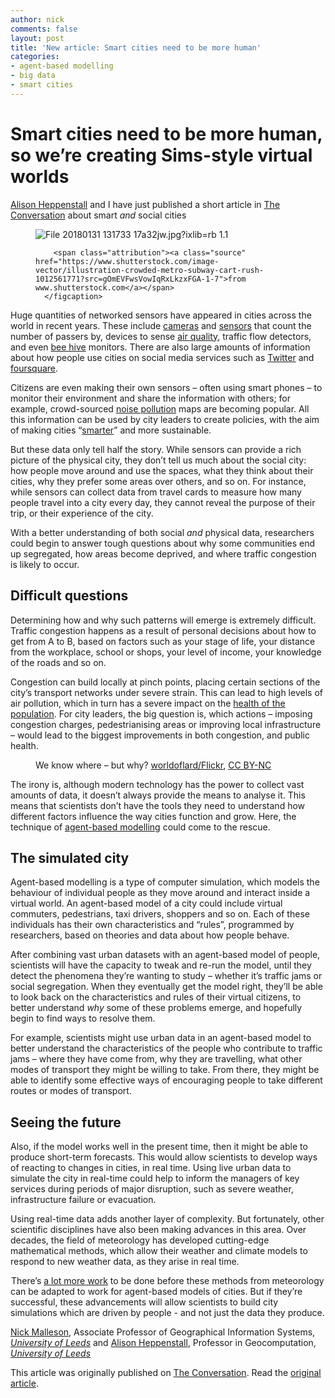 ```yaml
---
author: nick
comments: false
layout: post
title: 'New article: Smart cities need to be more human'
categories:
- agent-based modelling
- big data
- smart cities
---
```


# Smart cities need to be more human, so we’re creating Sims-style virtual worlds

[Alison Heppenstall](http://www.geog.leeds.ac.uk/people/a.heppenstall) and I have just published a short article in [The Conversation](https://theconversation.com/smart-cities-need-to-be-more-human-so-were-creating-sims-style-virtual-worlds-88453) about smart _and_ social cities 

  <figure>
    <img src="https://images.theconversation.com/files/204261/original/file-20180131-131733-17a32jw.jpg?ixlib=rb-1.1.0&q=45&auto=format&w=754&fit=clip" alt="File 20180131 131733 17a32jw.jpg?ixlib=rb 1.1" />
      <figcaption>
        
        <span class="attribution"><a class="source" href="https://www.shutterstock.com/image-vector/illustration-crowded-metro-subway-cart-rush-1012561771?src=gOmEVFwsVowIqRxLkzxFGA-1-7">from www.shutterstock.com</a></span>
      </figcaption>
  </figure>



<p>Huge quantities of networked sensors have appeared in cities across the world in recent years. These include <a href="https://datamillnorth.org/dataset/leeds-city-centre-footfall-data">cameras</a> and <a href="http://www.localdatacompany.com/footfall">sensors</a> that count the number of passers by, devices to sense <a href="https://uk-air.defra.gov.uk/latest/">air quality</a>, traffic flow detectors, and even <a href="http://uoweb1.ncl.ac.uk/">bee hive</a> monitors. There are also large amounts of information about how people use cities on social media services such as <a href="https://twitter.com/">Twitter</a> and <a href="https://enterprise.foursquare.com/">foursquare</a>. </p>

<p>Citizens are even making their own sensors – often using smart phones – to monitor their environment and share the information with others; for example, crowd-sourced <a href="http://www.noisetube.net/">noise pollution</a> maps are becoming popular. All this information can be used by city leaders to create policies, with the aim of making cities “<a href="http://www.centreforcities.org/reader/smart-cities/what-is-a-smart-city/1-smart-cities-definitions/">smarter</a>” and more sustainable.</p>

<p>But these data only tell half the story. While sensors can provide a rich picture of the physical city, they don’t tell us much about the social city: how people move around and use the spaces, what they think about their cities, why they prefer some areas over others, and so on. For instance, while sensors can collect data from travel cards to measure how many people travel into a city every day, they cannot reveal the purpose of their trip, or their experience of the city.</p>

<p>With a better understanding of both social <em>and</em> physical data, researchers could begin to answer tough questions about why some communities end up segregated, how areas become deprived, and where traffic congestion is likely to occur.</p>

<h2>Difficult questions</h2>

<p>Determining how and why such patterns will emerge is extremely difficult. Traffic congestion happens as a result of personal decisions about how to get from A to B, based on factors such as your stage of life, your distance from the workplace, school or shops, your level of income, your knowledge of the roads and so on.</p>

<p>Congestion can build locally at pinch points, placing certain sections of the city’s transport networks under severe strain. This can lead to high levels of air pollution, which in turn has a severe impact on the <a href="https://www.sciencedirect.com/science/article/pii/S0140673600026532">health of the population</a>. For city leaders, the big question is, which actions – imposing congestion charges, pedestrianising areas or improving local infrastructure – would lead to the biggest improvements in both congestion, and public health. </p>

<figure class="align-center ">
            <img alt="" src="https://images.theconversation.com/files/204264/original/file-20180131-131741-7gkhgv.jpg?ixlib=rb-1.1.0&amp;q=45&amp;auto=format&amp;w=754&amp;fit=clip">
            <figcaption>
              <span class="caption">We know where – but why?</span>
              <span class="attribution"><a class="source" href="https://www.flickr.com/photos/worldoflard/8136741902/sizes/l">worldoflard/Flickr</a>, <a class="license" href="http://creativecommons.org/licenses/by-nc/4.0/">CC BY-NC</a></span>
            </figcaption>
          </figure>

<p>The irony is, although modern technology has the power to collect vast amounts of data, it doesn’t always provide the means to analyse it. This means that scientists don’t have the tools they need to understand how different factors influence the way cities function and grow. Here, the technique of <a href="https://theconversation.com/how-big-data-and-the-sims-are-helping-us-to-build-the-cities-of-the-future-47292">agent-based modelling</a> could come to the rescue. </p>

<h2>The simulated city</h2>

<p>Agent-based modelling is a type of computer simulation, which models the behaviour of individual people as they move around and interact inside a virtual world. An agent-based model of a city could include virtual commuters, pedestrians, taxi drivers, shoppers and so on. Each of these individuals has their own characteristics and “rules”, programmed by researchers, based on theories and data about how people behave. </p>

<p>After combining vast urban datasets with an agent-based model of people, scientists will have the capacity to tweak and re-run the model, until they detect the phenomena they’re wanting to study – whether it’s traffic jams or social segregation. When they eventually get the model right, they’ll be able to look back on the characteristics and rules of their virtual citizens, to better understand <em>why</em> some of these problems emerge, and hopefully begin to find ways to resolve them. </p>

<p>For example, scientists might use urban data in an agent-based model to better understand the characteristics of the people who contribute to traffic jams – where they have come from, why they are travelling, what other modes of transport they might be willing to take. From there, they might be able to identify some effective ways of encouraging people to take different routes or modes of transport. </p>

<h2>Seeing the future</h2>

<p>Also, if the model works well in the present time, then it might be able to produce short-term forecasts. This would allow scientists to develop ways of reacting to changes in cities, in real time. Using live urban data to simulate the city in real-time could help to inform the managers of key services during periods of major disruption, such as severe weather, infrastructure failure or evacuation.</p>

<p>Using real-time data adds another layer of complexity. But fortunately, other scientific disciplines have also been making advances in this area. Over decades, the field of meteorology has developed cutting-edge mathematical methods, which allow their weather and climate models to respond to new weather data, as they arise in real time. </p>

<p><img src="https://counter.theconversation.com/content/88453/count.gif?distributor=republish-lightbox-basic" alt="The Conversation" width="1" height="1" />There’s <a href="https://dust.leeds.ac.uk/">a lot more work</a> to be done before these methods from meteorology can be adapted to work for agent-based models of cities. But if they’re successful, these advancements will allow scientists to build city simulations which are driven by people - and not just the data they produce.</p>

<p><span><a href="https://theconversation.com/profiles/nick-malleson-183810">Nick Malleson</a>, Associate Professor of Geographical Information Systems, <em><a href="http://theconversation.com/institutions/university-of-leeds-1122">University of Leeds</a></em> and <a href="https://theconversation.com/profiles/alison-heppenstall-182893">Alison Heppenstall</a>, Professor in Geocomputation, <em><a href="http://theconversation.com/institutions/university-of-leeds-1122">University of Leeds</a></em></span></p>

<p>This article was originally published on <a href="http://theconversation.com">The Conversation</a>. Read the <a href="https://theconversation.com/smart-cities-need-to-be-more-human-so-were-creating-sims-style-virtual-worlds-88453">original article</a>.</p>
